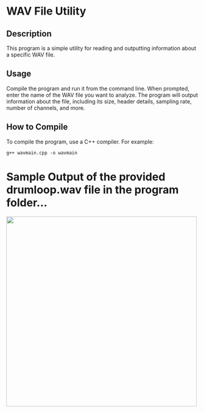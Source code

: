 # WAV File Utility

## Description
This program is a simple utility for reading and outputting information about a specific WAV file.

## Usage
Compile the program and run it from the command line. When prompted, enter the name of the WAV file you want to analyze. The program will output information about the file, including its size, header details, sampling rate, number of channels, and more.

## How to Compile
To compile the program, use a C++ compiler. For example:
```wsl
g++ wavmain.cpp -o wavmain
```

# Sample Output of the provided drumloop.wav file in the program folder...
<img src="https://github.com/trevormee/WAV_Format/assets/122403539/055a2e36-37e4-4719-945f-f3789b5a5f5a" width="500">
